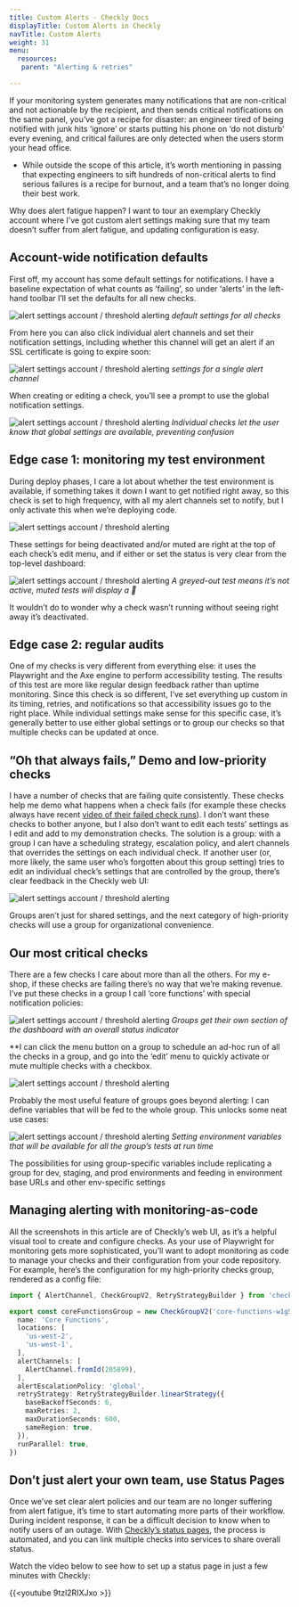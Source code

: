 ```yaml
---
title: Custom Alerts - Checkly Docs
displayTitle: Custom Alerts in Checkly
navTitle: Custom Alerts
weight: 31
menu:
  resources:
   parent: "Alerting & retries"

---
```


If your monitoring system generates many notifications that are non-critical and not actionable by the recipient, and then sends critical notifications on the same panel, you’ve got a recipe for disaster: an engineer tired of being notified with junk hits ‘ignore’ or starts putting his phone on ‘do not disturb’ every evening, and critical failures are only detected when the users storm your head office.

- While outside the scope of this article, it’s worth mentioning in passing that expecting engineers to sift hundreds of non-critical alerts to find serious failures is a recipe for burnout, and a team that’s no longer doing their best work.

Why does alert fatigue happen? I want to tour an exemplary Checkly account where I’ve got custom alert settings making sure that my team doesn’t suffer from alert fatigue, and updating configuration is easy.

## Account-wide notification defaults

First off, my account has some default settings for notifications. I have a baseline expectation of what counts as ‘failing’, so under ‘alerts’ in the left-hand toolbar I’ll set the defaults for all new checks. 

![alert settings account / threshold alerting](/docs/images/alerting/custom-alerts-01.png)
*default settings for all checks*

From here you can also click individual alert channels and set their notification settings, including whether this channel will get an alert if an SSL certificate is going to expire soon:

![alert settings account / threshold alerting](/docs/images/alerting/custom-alerts-02.png)
*settings for a single alert channel*

When creating or editing a check, you’ll see a prompt to use the global notification settings.

![alert settings account / threshold alerting](/docs/images/alerting/custom-alerts-03.png)
*Individual checks let the user know that global settings are available, preventing confusion*

## Edge case 1: monitoring my test environment

During deploy phases, I care a lot about whether the test environment is available, if something takes it down I want to get notified right away, so this check is set to high frequency, with all my alert channels set to notify, but I only activate this when we’re deploying code. 

![alert settings account / threshold alerting](/docs/images/alerting/custom-alerts-04.png)

These settings for being deactivated and/or muted are right at the top of each check’s edit menu, and if either or set the status is very clear from the top-level dashboard:

![alert settings account / threshold alerting](/docs/images/alerting/custom-alerts-05.png)
*A greyed-out test means it’s not active, muted tests will display a 🔕*

It wouldn’t do to wonder why a check wasn’t running without seeing right away it’s deactivated.

## Edge case 2: regular audits

One of my checks is very different from everything else: it uses the Playwright and the Axe engine to perform accessibility testing. The results of this test are more like regular design feedback rather than uptime monitoring. Since this check is so different, I’ve set everything up custom in its timing, retries, and notifications so that accessibility issues go to the right place. While individual settings make sense for this specific case, it’s generally better to use either global settings or to group our checks so that multiple checks can be updated at once.

## “Oh that always fails,” Demo and low-priority checks

I have a number of checks that are failing quite consistently. These checks help me demo what happens when a check fails (for example these  checks always have recent [video of their failed check runs](https://www.checklyhq.com/blog/playwright-video-troubleshooting/)). I don’t want these checks to bother anyone, but I also don’t want to edit each tests’ settings as I edit and add to my demonstration checks. The solution is a group: with a group I can have a scheduling strategy, escalation policy, and alert channels that overrides the settings on each individual check. If another user (or, more likely, the same user who’s forgotten about this group setting) tries to edit an individual check’s settings that are controlled by the group, there’s clear feedback in the Checkly web UI:

![alert settings account / threshold alerting](/docs/images/alerting/custom-alerts-06.png)

Groups aren’t just for shared settings, and the next category of high-priority checks will use a group for organizational convenience.

## Our most critical checks

There are a few checks I care about more than all the others. For my e-shop, if these checks are failing there’s no way that we’re making revenue. I’ve put these checks in a group I call ‘core functions’ with special notification policies:

![alert settings account / threshold alerting](/docs/images/alerting/custom-alerts-07.png)
*Groups get their own section of the dashboard with an overall status indicator*

 **I can click the menu button on a group to schedule an ad-hoc run of all the checks in a group, and go into the ‘edit’ menu to quickly activate or mute multiple checks with a checkbox.

![alert settings account / threshold alerting](/docs/images/alerting/custom-alerts-08.png)

Probably the most useful feature of groups goes beyond alerting: I can define variables that will be fed to the whole group. This unlocks some neat use cases:

![alert settings account / threshold alerting](/docs/images/alerting/custom-alerts-09.png)
*Setting environment variables that will be available for all the group’s tests at run time*

The possibilities for using group-specific variables include replicating a group for dev, staging, and prod environments and feeding in environment base URLs and other env-specific settings

## Managing alerting with monitoring-as-code

All the screenshots in this article are of Checkly’s web UI, as it’s a helpful visual tool to create and configure checks. As your use of Playwright for monitoring gets more sophisticated, you’ll want to adopt monitoring as code to manage your checks and their configuration from your code repository. For example, here’s the configuration for my high-priority checks group, rendered as a config file:

```ts
import { AlertChannel, CheckGroupV2, RetryStrategyBuilder } from 'checkly/constructs'

export const coreFunctionsGroup = new CheckGroupV2('core-functions-w1gSVvU5', {
  name: 'Core Functions',
  locations: [
    'us-west-2',
    'us-west-1',
  ],
  alertChannels: [
    AlertChannel.fromId(205899),
  ],
  alertEscalationPolicy: 'global',
  retryStrategy: RetryStrategyBuilder.linearStrategy({
    baseBackoffSeconds: 6,
    maxRetries: 2,
    maxDurationSeconds: 600,
    sameRegion: true,
  }),
  runParallel: true,
})
```

## Don’t just alert your own team, use Status Pages

Once we’ve set clear alert policies and our team are no longer suffering from alert fatigue, it’s time to start automating more parts of their workflow. During incident response, it can be a difficult decision to know when to notify users of an outage. With [Checkly’s status pages](https://www.checklyhq.com/docs/status-pages/), the process is automated, and you can link multiple checks into services to share overall status. 

Watch the video below to see how to set up a status page in just a few minutes with Checkly:

{{<youtube 9tzl2RIXJxo >}}
